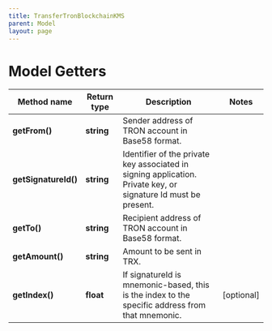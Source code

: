 ```yaml
---
title: TransferTronBlockchainKMS
parent: Model
layout: page
---
```


# Model Getters

Method name | Return type | Description | Notes
------------ | ------------- | ------------- | -------------
**getFrom()** | **string** | Sender address of TRON account in Base58 format. |
**getSignatureId()** | **string** | Identifier of the private key associated in signing application. Private key, or signature Id must be present. |
**getTo()** | **string** | Recipient address of TRON account in Base58 format. |
**getAmount()** | **string** | Amount to be sent in TRX. |
**getIndex()** | **float** | If signatureId is mnemonic-based, this is the index to the specific address from that mnemonic. | [optional]

